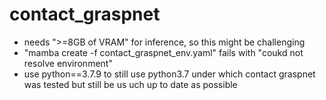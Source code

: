 # contact_graspnet
- needs ">=8GB of VRAM" for inference, so this might be challenging
- "mamba create -f contact_graspnet_env.yaml" fails with "coukd not resolve environment"
- use python==3.7.9 to still use python3.7 under which contact graspnet was tested but still be us uch up to date as possible

